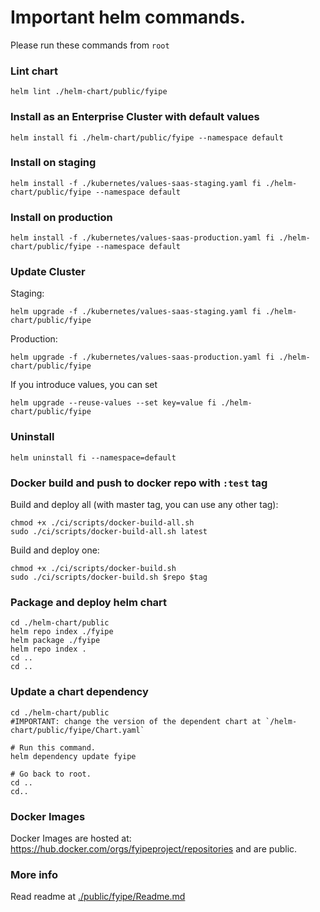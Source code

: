 # Important helm commands.

Please run these commands from `root`

### Lint chart

```
helm lint ./helm-chart/public/fyipe
```

### Install as an Enterprise Cluster with default values

```
helm install fi ./helm-chart/public/fyipe --namespace default
```

### Install on staging

```
helm install -f ./kubernetes/values-saas-staging.yaml fi ./helm-chart/public/fyipe --namespace default
```

### Install on production

```
helm install -f ./kubernetes/values-saas-production.yaml fi ./helm-chart/public/fyipe --namespace default
```

### Update Cluster

Staging:

```
helm upgrade -f ./kubernetes/values-saas-staging.yaml fi ./helm-chart/public/fyipe
```

Production:

```
helm upgrade -f ./kubernetes/values-saas-production.yaml fi ./helm-chart/public/fyipe
```

If you introduce values, you can set

```
helm upgrade --reuse-values --set key=value fi ./helm-chart/public/fyipe
```

### Uninstall

```
helm uninstall fi --namespace=default
```

### Docker build and push to docker repo with `:test` tag

Build and deploy all (with master tag, you can use any other tag):

```
chmod +x ./ci/scripts/docker-build-all.sh
sudo ./ci/scripts/docker-build-all.sh latest
```

Build and deploy one:

```
chmod +x ./ci/scripts/docker-build.sh
sudo ./ci/scripts/docker-build.sh $repo $tag
```

### Package and deploy helm chart

```
cd ./helm-chart/public
helm repo index ./fyipe
helm package ./fyipe
helm repo index .
cd ..
cd ..
```

### Update a chart dependency

```
cd ./helm-chart/public
#IMPORTANT: change the version of the dependent chart at `/helm-chart/public/fyipe/Chart.yaml`

# Run this command.
helm dependency update fyipe

# Go back to root.
cd ..
cd..
```

### Docker Images

Docker Images are hosted at: https://hub.docker.com/orgs/fyipeproject/repositories and are public.

### More info

Read readme at [./public/fyipe/Readme.md](./public/fyipe/Readme.md)
